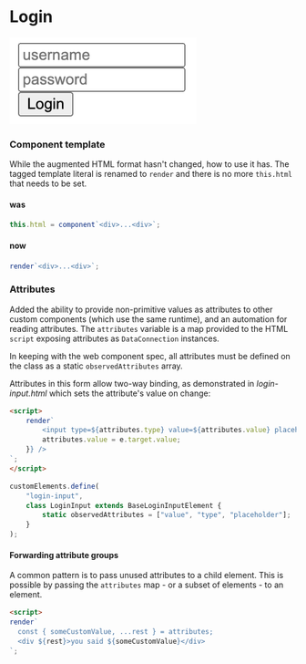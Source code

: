# Login

![screenshot of login app](../images/screenshot-login.png)

### Component template

While the augmented HTML format hasn't changed, how to use it has. The tagged template literal is renamed to `render` and there is no more `this.html` that needs to be set.

#### was

```js
this.html = component`<div>...<div>`;
```

#### now

```js
render`<div>...<div>`;
```

### Attributes

Added the ability to provide non-primitive values as attributes to other custom components (which use the same runtime), and an automation for reading attributes. The `attributes` variable is a map provided to the HTML `script` exposing attributes as `DataConnection` instances.

In keeping with the web component spec, all attributes must be defined on the class as a static `observedAttributes` array.

Attributes in this form allow two-way binding, as demonstrated in _login-input.html_ which sets the attribute's value on change:

```html
<script>
	render`
		<input type=${attributes.type} value=${attributes.value} placeholder=${attributes.placeholder} onchange=${(e) => {
		attributes.value = e.target.value;
	}} />
`;
</script>
```

```js
customElements.define(
	"login-input",
	class LoginInput extends BaseLoginInputElement {
		static observedAttributes = ["value", "type", "placeholder"];
	}
);
```

#### Forwarding attribute groups

A common pattern is to pass unused attributes to a child element. This is possible by passing the `attributes` map - or a subset of elements - to an element.

```html
<script>
render`
  const { someCustomValue, ...rest } = attributes;
  <div ${rest}>you said ${someCustomValue}</div>
`;
```
